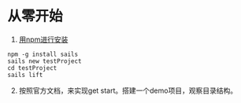 # 从零开始
1. [用npm进行安装](http://sailsjs.org/get-started)
```
npm -g install sails
sails new testProject
cd testProject
sails lift
```
2. 按照官方文档，来实现get start。搭建一个demo项目，观察目录结构。
